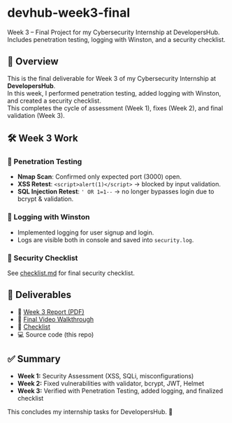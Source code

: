 # devhub-week3-final
Week 3 – Final Project for my Cybersecurity Internship at DevelopersHub. Includes penetration testing, logging with Winston, and a security checklist.

## 📌 Overview
This is the final deliverable for Week 3 of my Cybersecurity Internship at **DevelopersHub**.  
In this week, I performed penetration testing, added logging with Winston, and created a security checklist.  
This completes the cycle of assessment (Week 1), fixes (Week 2), and final validation (Week 3).  

## 🛠️ Week 3 Work

### 🔹 Penetration Testing
- **Nmap Scan**: Confirmed only expected port (3000) open.  
- **XSS Retest**: `<script>alert(1)</script>` → blocked by input validation.  
- **SQL Injection Retest**: `' OR 1=1--` → no longer bypasses login due to bcrypt & validation.  

### 🔹 Logging with Winston
- Implemented logging for user signup and login.  
- Logs are visible both in console and saved into `security.log`.  

### 🔹 Security Checklist
See [checklist.md](./checklist.md) for final security checklist.


## 📂 Deliverables
- 📄 [Week 3 Report (PDF)](./Week3.pdf)  
- 🎥 [Final Video Walkthrough](https://drive.google.com/file/d/1jXfXJ8EdBY0-m-7Z6XTPsd-ymErAt9Qp/view?usp=sharing)  
- 📜 [Checklist](./checklist.md)  
- 💻 Source code (this repo)  


## ✅ Summary
- **Week 1:** Security Assessment (XSS, SQLi, misconfigurations)  
- **Week 2:** Fixed vulnerabilities with validator, bcrypt, JWT, Helmet  
- **Week 3:** Verified with Penetration Testing, added logging, and finalized checklist  

This concludes my internship tasks for DevelopersHub. 🚀
